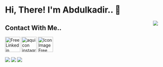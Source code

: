 # Hi, There! I'm Abdulkadir.. :balloon:
<img align='right' src="https://github-readme-stats.vercel.app/api?username=abdlkdrS&show_icons=true">

## Contact With Me..
<a href="https://www.linkedin.com/in/abdulkadir-soysal-963580147/" title="Image from freeiconspng.com"><img src="https://www.freeiconspng.com/uploads/linkedin-logo-8.png" width="50" alt="Free Linkedin Logo Png Download Images" /></a>
<a href="https://www.instagram.com/abdlkdrr/" title="Image from freeiconspng.com"><img src="https://www.freeiconspng.com/uploads/aquicon-instagram-icon-1.png" width="50" alt="aquicon instagram icon" /></a>
<a href="https://www.freeiconspng.com/img/38481" title="Image from freeiconspng.com"><img src="https://www.freeiconspng.com/uploads/gmail-icon-16.png" width="50" alt="Icon Image Free Gmail" /></a>


[![](https://img.shields.io/github/followers/abdlkdrS?style=social)](https://github.com/abdlkdrS?tab=followers)
![](https://img.shields.io/github/stars/abdlkdrS?style=social)
[![](https://visitor-badge.glitch.me/badge?page_id=abdlkdrS.visitor-badge)](https://GitHub.com/abdlkdrS/StrapDown.js/stargazers/)

